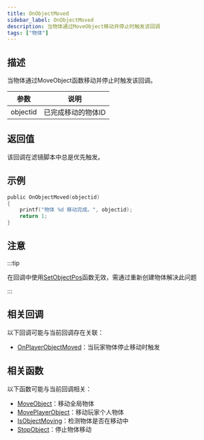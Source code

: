 ```yaml
---
title: OnObjectMoved
sidebar_label: OnObjectMoved
description: 当物体通过MoveObject移动并停止时触发该回调
tags: ["物体"]
---
```


## 描述

当物体通过MoveObject函数移动并停止时触发该回调。

| 参数     | 说明               |
| -------- | ------------------ |
| objectid | 已完成移动的物体ID |

## 返回值

该回调在滤镜脚本中总是优先触发。

## 示例

```c
public OnObjectMoved(objectid)
{
    printf("物体 %d 移动完成。", objectid);
    return 1;
}
```

## 注意

:::tip

在回调中使用[SetObjectPos](../functions/SetObjectPos)函数无效，需通过重新创建物体解决此问题

:::

## 相关回调

以下回调可能与当前回调存在关联：

- [OnPlayerObjectMoved](OnPlayerObjectMoved)：当玩家物体停止移动时触发

## 相关函数

以下函数可能与当前回调相关：

- [MoveObject](../functions/MoveObject)：移动全局物体
- [MovePlayerObject](../functions/MovePlayerObject)：移动玩家个人物体
- [IsObjectMoving](../functions/IsObjectMoving)：检测物体是否在移动中
- [StopObject](../functions/StopObject)：停止物体移动
